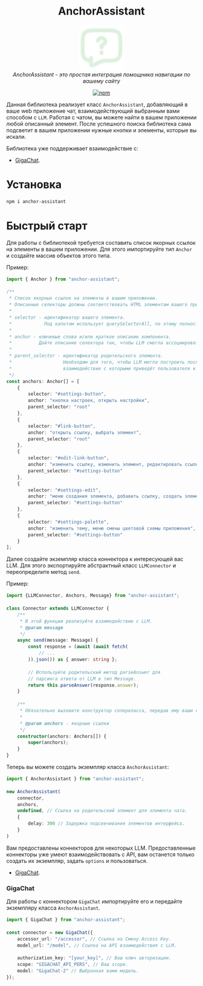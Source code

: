 <h1 align="center">AnchorAssistant</h1>

<p align="center">
  <img src="public/anchor-assistant.svg" alt="overture-logo" width="120px" height="120px"/>
  <br>  
    <em>
        AnchorAssistant - это простая интеграция помощника навигации по вашему сайту
    </em>
  <br>
</p>

<p align="center">
  <a href="https://www.npmjs.com/package/anchor-assistant">
    <img src="https://img.shields.io/badge/npm-AnchorAssistant-%23ddf0de?logo=npm" alt="npm" />
  </a>
</p>

Данная библиотека реализует класс `AnchorAssistant`, добавляющий в ваше web приложение чат, взаимодействующий
выбранным вами способом с `LLM`. Работая с чатом, вы можете найти в вашем приложении любой описанный элемент.
После успешного поиска библиотека сама подсветит в вашем приложении нужные кнопки и элементы, которые вы искали.

Библиотека уже поддерживает взаимодействие с:
- [GigaChat](#GigaChat).

# Установка

```bash
npm i anchor-assistant
```

# Быстрый старт

Для работы с библиотекой требуется составить список якорных ссылок на элементы в вашем приложении.
Для этого импортируйте тип `Anchor` и создайте массив объектов этого типа.

Пример:
```ts
import { Anchor } from "anchor-assistant";

/**
 * Список якорных ссылок на элементы в вашем приложении.
 * Описанные селекторы должны соответствовать HTML элементам вашего приложения.
 * 
 * selector - идентификатор вашего элемента.
 *            Под капотом использует querySelectorAll, по этому полностью совместим со всеми HTML селекторами.
 *            
 * anchor - ключевые слова и/или краткое описание компонента.
 *          Дайте описание селектора так, чтобы LLM смогла ассоциировать запросы пользователей с ним.
 *          
 * parent_selector - идентификатор родительского элемента.
 *                   Необходим для того, чтобы LLM могла построить последовательный список селекторов,
 *                   взаимодействие с которыми приведёт пользователя к желаемому элементу.
 */
const anchors: Anchor[] = [
    {
        selector: "#settings-button",
        anchor: "кнопка настроек, открыть настройки",
        parent_selector: "root"
    },
    {
        selector: "#link-button",
        anchor: "открыть ссылку, выбрать элемент",
        parent_selector: "root"
    },
    {
        selector: "#edit-link-button",
        anchor: "изменить ссылку, изменить элемент, редактировать ссылку",
        parent_selector: "#settings-button"
    },
    {
        selector: "#settings-edit",
        anchor: "меню создания элемента, добавить ссылку, создать элемент",
        parent_selector: "#settings-button"
    },
    {
        selector: "#settings-palette",
        anchor: "изменить тему, меню смены цветовой схемы приложения",
        parent_selector: "#settings-button"
    }
];
```

Далее создайте экземпляр класса коннектора к интересующей вас LLM.
Для этого экспортируйте абстрактный класс `LLMConnector` и переопределите метод `send`.

Пример:

```ts
import {LLMConnector, Anchors, Message} from "anchor-assistant";

class Connector extends LLMConnector {
    /**
     * В этой функции реализуйте взаимодействие с LLM.
     * @param message
     */
    async send(message: Message) {
        const response = (await (await fetch(
            // ...
        )).json()) as { answer: string };

        // Используйте родительский метод parseAnswer для 
        // парсинга ответа от LLM в тип Message.
        return this.parseAnswer(response.answer);
    }

    /**
     * Обязательно вызовите конструктор соперкласса, передав ему ваши якорные ссылки.
     *
     * @param anchors - якорные ссылки
     */
    constructor(anchors: Anchors[]) {
        super(anchors);
    }
}
```

Теперь вы можете создать экземпляр класса `AnchorAssistant`:
```ts
import { AnchorAssistant } from "anchor-assistant";

new AnchorAssistant(
    connector, 
    anchors,
    undefined, // Ссылка на родительский элемент для элемента чата.
    {
        delay: 300 // Задержка подсвечивания элементов интерфейса.
    }
)
```

Вам предоставлены коннекторов для некоторых LLM.
Предоставленные коннекторы уже умеют взаимодействовать с API, вам останется только
создать их экземпляр, задать `options` и пользоваться.

- [GigaChat](#GigaChat).

### GigaChat

Для работы с коннектором `GigaChat` импортируйте его и передайте экземпляру класса `AnchorAssistant`.
```ts
import { GigaChat } from "anchor-assistant";

const connector = new GigaChat({
    accessor_url: "/accessor", // Ссылка на Смену Access Key.
    model_url: "/model", // Ссылка на API взаимодействия с LLM.

    authorization_key: "[your_key]", // Ваш ключ авторизации.
    scope: "GIGACHAT_API_PERS", // Ваш scope.
    model: "GigaChat-2" // Выбранная вами модель.
});
```